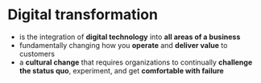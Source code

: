 # Digital transformation
- is the integration of **digital technology** into **all areas of a business**
- fundamentally changing how you **operate** and **deliver value** to customers
- a **cultural change** that requires organizations to continually **challenge the status quo**, experiment, and get **comfortable with failure**
